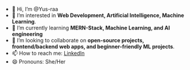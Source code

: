 - 👋 Hi, I’m @Yus-raa
- 👀 I’m interested in **Web Development, Artificial Intelligence, Machine Learning**. 
- 🌱 I’m currently learning **MERN-Stack, Machine Learning, and AI engineering**
- 💞️ I’m looking to collaborate on **open-source projects, frontend/backend web apps, and beginner-friendly ML projects**. 
- 📫 How to reach me: [LinkedIn](https://www.linkedin.com/in/yusrayaseen)
- 😄 Pronouns: She/Her

<!---
Yus-raa/Yus-raa is a ✨ special ✨ repository because its `README.md` (this file) appears on your GitHub profile.
You can click the Preview link to take a look at your changes.
--->

